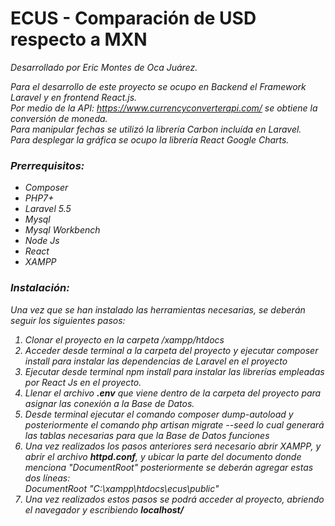<h1>ECUS - Comparación de USD respecto a MXN</h1>

<i>Desarrollado por Eric Montes de Oca Juárez.<i>

Para el desarrollo de este proyecto se ocupo en Backend el Framework Laravel y en frontend React.js.
<br>
Por medio de la API: https://www.currencyconverterapi.com/ se obtiene la conversión de moneda.
<br>
Para manipular fechas se utilizó la librería Carbon incluída en Laravel.
<br>
Para desplegar la gráfica se ocupo la librería React Google Charts.

<h3><b>Prerrequisitos:</b></h3>
<ul>
  <li>Composer</li>
  <li>PHP7+</li>
  <li>Laravel 5.5</li>
  <li>Mysql</li>
  <li>Mysql Workbench</li>
  <li>Node Js</li>
  <li>React</li>
  <li>XAMPP</li> 
</ul>

<h3><b>Instalación:</b></h3>
<p>Una vez que se han instalado las herramientas necesarias, se deberán seguir los siguientes pasos:</p>
<ol>
  <li>Clonar el proyecto en la carpeta <i>/xampp/htdocs</i></li>
  <li>Acceder desde terminal a la carpeta del proyecto y ejecutar <i>composer install</i> para instalar las dependencias de Laravel en el proyecto</li>
  <li>Ejecutar desde terminal <i>npm install</i> para instalar las librerías empleadas por React Js en el proyecto.</li>
  <li>Llenar el archivo <b>.env</b> que viene dentro de la carpeta del proyecto para asignar las conexión a la Base de Datos.</li>
  <li>Desde terminal ejecutar el comando <i>composer dump-autoload</i> y posteriormente el comando <i>php artisan migrate --seed</i> lo cual generará las tablas necesarias para que la Base de Datos funciones</li>
  <li>Una vez realizados los pasos anteriores será necesario abrir XAMPP, y abrir el archivo <b>httpd.conf</b>, y ubicar la parte del documento donde menciona "DocumentRoot" posteriormente se deberán agregar estas dos líneas: <br> DocumentRoot "C:\xampp\htdocs\ecus\public"
<br> <Directory "C:\xampp\htdocs\ecus\public"></li> 
  <li>Una vez realizados estos pasos se podrá acceder al proyecto, abriendo el navegador y escribiendo <b>localhost/</b></li>
</ol>


